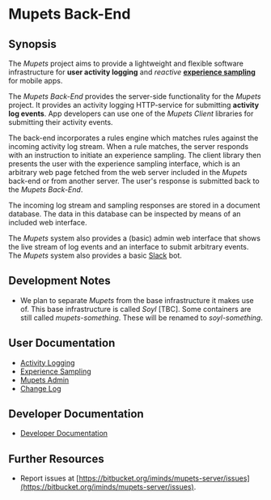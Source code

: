 # Mupets Back-End

## Synopsis

The _Mupets_ project aims to provide a lightweight and flexible software infrastructure for __user activity logging__ and _reactive_ __[experience sampling](https://en.wikipedia.org/wiki/Experience_sampling_method)__ for mobile apps.

The _Mupets Back-End_ provides the server-side functionality for the _Mupets_ project.
It provides an activity logging HTTP-service for submitting __activity log events__.
App developers can use one of the _Mupets Client_ libraries for submitting their activity events.

The back-end incorporates a rules engine which matches rules against the incoming activity log stream.
When a rule matches, the server responds with an instruction to initiate an experience sampling.
The client library then presents the user with the experience sampling interface, which is an arbitrary web page fetched from the web server included in the _Mupets_ back-end or from another server.
The user's response is submitted back to the _Mupets Back-End_.

The incoming log stream and sampling responses are stored in a document database.
The data in this database can be inspected by means of an included web interface.

The _Mupets_ system also provides a (basic) admin web interface that shows the live stream of log events and an interface to submit arbitrary events.
The _Mupets_ system also provides a basic [Slack][] bot.


## Development Notes

- We plan to separate _Mupets_ from the base infrastructure it makes use of. This base infrastructure is called _Soyl_ [TBC]. Some containers are still called _mupets-something_. These will be renamed to _soyl-something_.


## User Documentation

- [Activity Logging](docs/user/activity-logging.md)
- [Experience Sampling](docs/user/experience-sampling.md)
- [Mupets Admin](docs/user/admin.md)
- [Change Log](CHANGELOG.md)


## Developer Documentation

- [Developer Documentation](docs/dev/index.md)


## Further Resources

- Report issues at [https://bitbucket.org/iminds/mupets-server/issues](https://bitbucket.org/iminds/mupets-server/issues).



[Alpine]: http://alpinelinux.org
[Apache Kafka]: http://kafka.apache.org
[Apache ZooKeeper]: https://zookeeper.apache.org
[Babel]: https://babeljs.io
[Compose]: https://www.docker.com/products/docker-compose
[Docker]: https://www.docker.com
[Docker Compose]: https://www.docker.com/products/docker-compose
[Docker Toolbox]: https://www.docker.com/docker-toolbox
[ESLint]: http://eslint.org
[Kafka]: http://kafka.apache.org
[Nginx]: http://nginx.org
[Node.js]: https://nodejs.org
[OrientDB]: http://orientdb.com
[OrientDB Studio]: https://www.youtube.com/watch?v=_drDX1_tUZw
[React]: https://facebook.github.io/react/
[Slack]: https://slack.com
[Swarm]: https://www.docker.com/products/docker-swarm
[VirtualBox]: https://www.virtualbox.org
[WebPack]: https://webpack.github.io
[ZooKeeper]: https://zookeeper.apache.org
